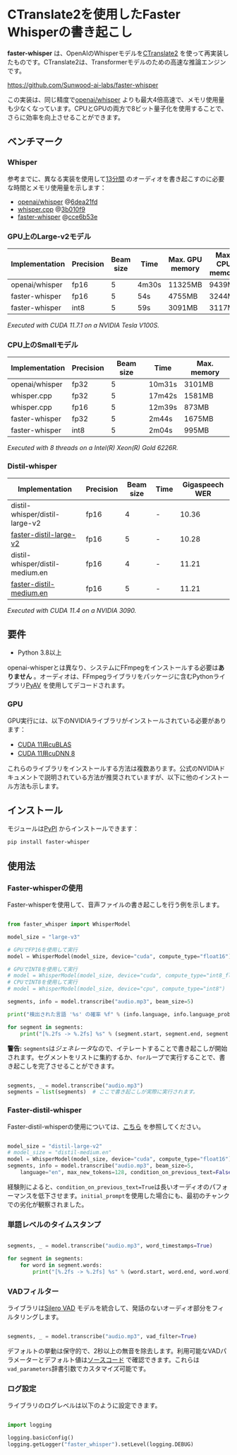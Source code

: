 

# **CTranslate2を使用したFaster Whisperの書き起こし** 

**faster-whisper** は、OpenAIのWhisperモデルを[CTranslate2](https://github.com/OpenNMT/CTranslate2/) を使って再実装したものです。CTranslate2は、Transformerモデルのための高速な推論エンジンです。

https://github.com/Sunwood-ai-labs/faster-whisper



この実装は、同じ精度で[openai/whisper](https://github.com/openai/whisper) よりも最大4倍高速で、メモリ使用量も少なくなっています。CPUとGPUの両方で8ビット量子化を使用することで、さらに効率を向上させることができます。
## ベンチマーク

### Whisper

参考までに、異なる実装を使用して[13分間](https://www.youtube.com/watch?v=0u7tTptBo9I) のオーディオを書き起こすのに必要な時間とメモリ使用量を示します： 
- [openai/whisper](https://github.com/openai/whisper) @[6dea21fd](https://github.com/openai/whisper/commit/6dea21fd7f7253bfe450f1e2512a0fe47ee2d258) 
- [whisper.cpp](https://github.com/ggerganov/whisper.cpp) @[3b010f9](https://github.com/ggerganov/whisper.cpp/commit/3b010f9bed9a6068609e9faf52383aea792b0362) 
- [faster-whisper](https://github.com/guillaumekln/faster-whisper) @[cce6b53e](https://github.com/guillaumekln/faster-whisper/commit/cce6b53e4554f71172dad188c45f10fb100f6e3e)

### GPU上のLarge-v2モデル

| Implementation | Precision | Beam size | Time | Max. GPU memory | Max. CPU memory |
| --- | --- | --- | --- | --- | --- |
| openai/whisper | fp16 | 5 | 4m30s | 11325MB | 9439MB |
| faster-whisper | fp16 | 5 | 54s | 4755MB | 3244MB |
| faster-whisper | int8 | 5 | 59s | 3091MB | 3117MB |

*Executed with CUDA 11.7.1 on a NVIDIA Tesla V100S.*


### CPU上のSmallモデル

| Implementation | Precision | Beam size | Time | Max. memory |
| --- | --- | --- | --- | --- |
| openai/whisper | fp32 | 5 | 10m31s | 3101MB |
| whisper.cpp | fp32 | 5 | 17m42s | 1581MB |
| whisper.cpp | fp16 | 5 | 12m39s | 873MB |
| faster-whisper | fp32 | 5 | 2m44s | 1675MB |
| faster-whisper | int8 | 5 | 2m04s | 995MB |

*Executed with 8 threads on a Intel(R) Xeon(R) Gold 6226R.*


### Distil-whisper

| Implementation | Precision | Beam size | Time | Gigaspeech WER |
| --- | --- | --- | --- | --- |
| distil-whisper/distil-large-v2 | fp16 | 4 |- | 10.36 |
| [faster-distil-large-v2](https://huggingface.co/Systran/faster-distil-whisper-large-v2) | fp16 | 5 | - | 10.28 |
| distil-whisper/distil-medium.en | fp16 | 4 | - | 11.21 |
| [faster-distil-medium.en](https://huggingface.co/Systran/faster-distil-whisper-medium.en) | fp16 | 5 | - | 11.21 |

*Executed with CUDA 11.4 on a NVIDIA 3090.*

## 要件
- Python 3.8以上

openai-whisperとは異なり、システムにFFmpegをインストールする必要は**ありません** 。オーディオは、FFmpegライブラリをパッケージに含むPythonライブラリ[PyAV](https://github.com/PyAV-Org/PyAV) を使用してデコードされます。

### GPU

GPU実行には、以下のNVIDIAライブラリがインストールされている必要があります： 
- [CUDA 11用cuBLAS](https://developer.nvidia.com/cublas) 
- [CUDA 11用cuDNN 8](https://developer.nvidia.com/cudnn)

これらのライブラリをインストールする方法は複数あります。公式のNVIDIAドキュメントで説明されている方法が推奨されていますが、以下に他のインストール方法も示します。

## インストール

モジュールは[PyPI](https://pypi.org/project/faster-whisper/) からインストールできます：

```bash
pip install faster-whisper
```

## 使用法

### Faster-whisperの使用

Faster-whisperを使用して、音声ファイルの書き起こしを行う例を示します。

```python

from faster_whisper import WhisperModel

model_size = "large-v3"

# GPUでFP16を使用して実行
model = WhisperModel(model_size, device="cuda", compute_type="float16")

# GPUでINT8を使用して実行
# model = WhisperModel(model_size, device="cuda", compute_type="int8_float16")
# CPUでINT8を使用して実行
# model = WhisperModel(model_size, device="cpu", compute_type="int8")

segments, info = model.transcribe("audio.mp3", beam_size=5)

print("検出された言語 '%s' の確率 %f" % (info.language, info.language_probability))

for segment in segments:
    print("[%.2fs -> %.2fs] %s" % (segment.start, segment.end, segment.text))
```



**警告:**  `segments`は*ジェネレータ*なので、イテレートすることで書き起こしが開始されます。セグメントをリストに集約するか、`for`ループで実行することで、書き起こしを完了させることができます。

```python

segments, _ = model.transcribe("audio.mp3")
segments = list(segments)  # ここで書き起こしが実際に実行されます。
```


### Faster-distil-whisper

Faster-distil-whisperの使用については、[こちら](https://github.com/guillaumekln/faster-whisper/issues/533) を参照してください。

```python

model_size = "distil-large-v2"
# model_size = "distil-medium.en"
model = WhisperModel(model_size, device="cuda", compute_type="float16")
segments, info = model.transcribe("audio.mp3", beam_size=5, 
    language="en", max_new_tokens=128, condition_on_previous_text=False)
```



経験則によると、`condition_on_previous_text=True`は長いオーディオのパフォーマンスを低下させます。`initial_prompt`を使用した場合にも、最初のチャンクでの劣化が観察されました。

### 単語レベルのタイムスタンプ

```python

segments, _ = model.transcribe("audio.mp3", word_timestamps=True)

for segment in segments:
    for word in segment.words:
        print("[%.2fs -> %.2fs] %s" % (word.start, word.end, word.word))
```


### VADフィルター

ライブラリは[Silero VAD](https://github.com/snakers4/silero-vad) モデルを統合して、発話のないオーディオ部分をフィルタリングします。

```python

segments, _ = model.transcribe("audio.mp3", vad_filter=True)
```



デフォルトの挙動は保守的で、2秒以上の無音を除去します。利用可能なVADパラメーターとデフォルト値は[ソースコード](https://github.com/guillaumekln/faster-whisper/blob/master/faster_whisper/vad.py) で確認できます。これらは`vad_parameters`辞書引数でカスタマイズ可能です。

### ログ設定

ライブラリのログレベルは以下のように設定できます。

```python

import logging

logging.basicConfig()
logging.getLogger("faster_whisper").setLevel(logging.DEBUG)
```











